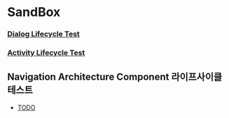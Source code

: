 # SandBox

### [Dialog Lifecycle Test](https://github.com/gyooha/SandBox/wiki/Dialog-Lifecycle-Test)
### [Activity Lifecycle Test](https://github.com/gyooha/SandBox/wiki/Activity-Lifecycle-Test)
## Navigation Architecture Component 라이프사이클 테스트
* [TODO](#)
